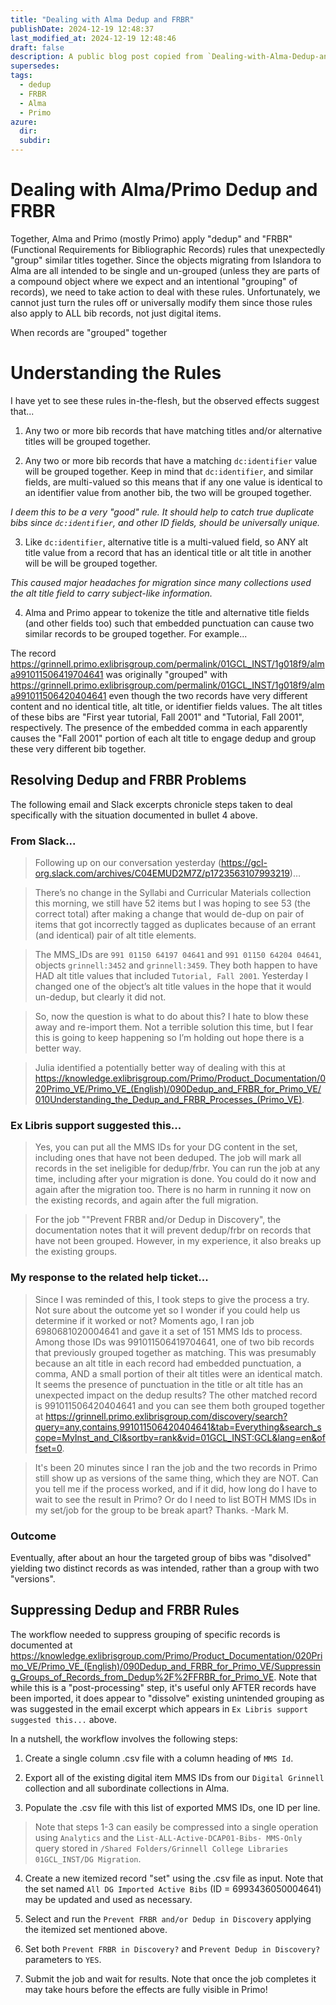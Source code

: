 ```yaml
---
title: "Dealing with Alma Dedup and FRBR" 
publishDate: 2024-12-19 12:48:37
last_modified_at: 2024-12-19 12:48:46
draft: false
description: A public blog post copied from `Dealing-with-Alma-Dedup-and-FRBR.md` in my private repo at https://github.com/Digital-Grinnell/Migration-to-Alma-D.
supersedes: 
tags:
  - dedup
  - FRBR
  - Alma
  - Primo
azure:
  dir: 
  subdir: 
---  
```


# Dealing with Alma/Primo Dedup and FRBR

Together, Alma and Primo (mostly Primo) apply "dedup" and "FRBR" (Functional Requirements for Bibliographic Records) rules that unexpectedly "group" similar titles together.  Since the objects migrating from Islandora to Alma are all intended to be single and un-grouped (unless they are parts of a compound object where we expect and an intentional "grouping" of records), we need to take action to deal with these rules.  Unfortunately, we cannot just turn the rules off or universally modify them since those rules also apply to ALL bib records, not just digital items.

When records are "grouped" together 

# Understanding the Rules

I have yet to see these rules in-the-flesh, but the observed effects suggest that...

1) Any two or more bib records that have matching titles and/or alternative titles will be grouped together.

2) Any two or more bib records that have a matching `dc:identifier` value will be grouped together.  Keep in mind that `dc:identifier`, and similar fields, are multi-valued so this means that if any one value is identical to an identifier value from another bib, the two will be grouped together.

  _I deem this to be a very "good" rule.  It should help to catch true duplicate bibs since `dc:identifier`, and other ID fields, should be universally unique._

3) Like `dc:identifier`, alternative title is a multi-valued field, so ANY alt title value from a record that has an identical title or alt title in another will be will be grouped together. 

  _This caused major headaches for migration since many collections used the alt title field to carry subject-like information._

4) Alma and Primo appear to tokenize the title and alternative title fields (and other fields too) such that embedded punctuation can cause two similar records to be grouped together.  For example...

  The record https://grinnell.primo.exlibrisgroup.com/permalink/01GCL_INST/1g018f9/alma991011506419704641 was originally "grouped" with https://grinnell.primo.exlibrisgroup.com/permalink/01GCL_INST/1g018f9/alma991011506420404641 even though the two records have very different content and no identical title, alt title, or identifier fields values.  The alt titles of these bibs are "First year tutorial, Fall 2001" and "Tutorial, Fall 2001", respectively. The presence of the embedded comma in each apparently causes the "Fall 2001" portion of each alt title to engage dedup and group these very different bib together.     

## Resolving Dedup and FRBR Problems

The following email and Slack excerpts chronicle steps taken to deal specifically with the situation documented in bullet 4 above.

### From Slack... 

>Following up on our conversation yesterday (https://gcl-org.slack.com/archives/C04EMUD2M7Z/p1723563107993219)…

>There’s no change in the Syllabi and Curricular Materials collection this morning, we still have 52 items but I was hoping to see 53 (the correct total) after making a change that would de-dup on pair of items that got incorrectly tagged as duplicates because of an errant (and identical) pair of alt title elements.

>The MMS_IDs are `991 01150 64197 04641` and `991 01150 64204 04641`, objects `grinnell:3452` and `grinnell:3459`.  They both happen to have HAD alt title values that included `Tutorial, Fall 2001`. Yesterday I changed one of the object’s alt title values in the hope that it would un-dedup, but clearly it did not.

>So, now the question is what to do about this?  I hate to blow these away and re-import them.  Not a terrible solution this time, but I fear this is going to keep happening so I’m holding out hope there is a better way.

>Julia identified a potentially better way of dealing with this at https://knowledge.exlibrisgroup.com/Primo/Product_Documentation/020Primo_VE/Primo_VE_(English)/090Dedup_and_FRBR_for_Primo_VE/010Understanding_the_Dedup_and_FRBR_Processes_(Primo_VE).  

### Ex Libris support suggested this...

>Yes, you can put all the MMS IDs for your DG content in the set, including ones that have not been deduped. The job will mark all records in the set ineligible for dedup/frbr. You can run the job at any time, including after your migration is done. You could do it now and again after the migration too. There is no harm in running it now on the existing records, and again after the full migration.

> For the job ""Prevent FRBR and/or Dedup in Discovery", the documentation notes that it will prevent dedup/frbr on records that have not been grouped. However, in my experience, it also breaks up the existing groups.

### My response to the related help ticket...

>Since I was reminded of this, I took steps to give the process a try. Not sure about the outcome yet so I wonder if you could help us determine if it worked or not? Moments ago, I ran job 6980681020004641 and gave it a set of 151 MMS Ids to process. Among those IDs was 991011506419704641, one of two bib records that previously grouped together as matching. This was presumably because an alt title in each record had embedded punctuation, a comma, AND a small portion of their alt titles were an identical match. It seems the presence of punctuation in the title or alt title has an unexpected impact on the dedup results? The other matched record is 991011506420404641 and you can see them both grouped together at https://grinnell.primo.exlibrisgroup.com/discovery/search?query=any,contains,991011506420404641&tab=Everything&search_scope=MyInst_and_CI&sortby=rank&vid=01GCL_INST:GCL&lang=en&offset=0. 

>It's been 20 minutes since I ran the job and the two records in Primo still show up as versions of the same thing, which they are NOT. Can you tell me if the process worked, and if it did, how long do I have to wait to see the result in Primo? Or do I need to list BOTH MMS IDs in my set/job for the group to be break apart? Thanks. -Mark M. 

### Outcome

Eventually, after about an hour the targeted group of bibs was "disolved" yielding two distinct records as was intended, rather than a group with two "versions". 

## Suppressing Dedup and FRBR Rules

The workflow needed to suppress grouping of specific records is documented at https://knowledge.exlibrisgroup.com/Primo/Product_Documentation/020Primo_VE/Primo_VE_(English)/090Dedup_and_FRBR_for_Primo_VE/Suppressing_Groups_of_Records_from_Dedup%2F%2FFRBR_for_Primo_VE.  Note that while this is a "post-processing" step, it's useful only AFTER records have been imported, it does appear to "dissolve" existing unintended grouping as was suggested in the email excerpt which appears in `Ex Libris support suggested this...` above. 

In a nutshell, the workflow involves the following steps:

1) Create a single column .csv file with a column heading of `MMS Id`.

2) Export all of the existing digital item MMS IDs from our `Digital Grinnell` collection and all subordinate collections in Alma.

3) Populate the .csv file with this list of exported MMS IDs, one ID per line.

>Note that steps 1-3 can easily be compressed into a single operation using `Analytics` and the `List-ALL-Active-DCAP01-Bibs- MMS-Only` query stored in `/Shared Folders/Grinnell College Libraries 01GCL_INST/DG Migration`. 

4) Create a new itemized record "set" using the .csv file as input.  Note that the set named `All DG Imported Active Bibs` (ID = 6993436050004641) may be updated and used as necessary.    

5) Select and run the `Prevent FRBR and/or Dedup in Discovery` applying the itemized set mentioned above.

6) Set both `Prevent FRBR in Discovery?` and `Prevent Dedup in Discovery?` parameters to `YES`.

7) Submit the job and wait for results.  Note that once the job completes it may take hours before the effects are fully visible in Primo!  

